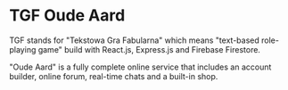 # TGF Oude Aard

TGF stands for "Tekstowa Gra Fabularna" which means "text-based role-playing game" build with React.js, Express.js and Firebase Firestore.

"Oude Aard" is a fully complete online service that includes an account builder, online forum, real-time chats and a built-in shop.
